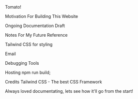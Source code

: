 Tomato! 

Motivation For Building This Website

Ongoing Documentation Draft

Notes For My Future Reference



Tailwind CSS for styling




Email

Debugging Tools

Hosting
npm run build;

Credits
Tailwind CSS - The best CSS Framework


Always loved documentating, lets see how it'll go from the start!